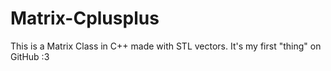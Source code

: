 # Matrix-Cplusplus
This is a Matrix Class in C++ made with STL vectors. It's my first "thing" on GitHub :3
